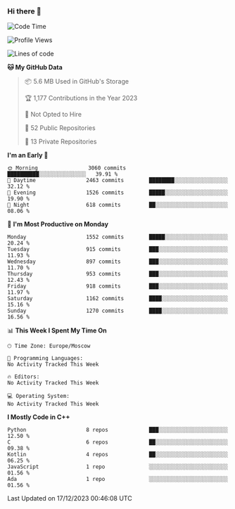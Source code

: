 ### Hi there 👋

<!--
**SemenMartynov/SemenMartynov** is a ✨ _special_ ✨ repository because its `README.md` (this file) appears on your GitHub profile.

Here are some ideas to get you started:

- 🔭 I’m currently working on ...
- 🌱 I’m currently learning ...
- 👯 I’m looking to collaborate on ...
- 🤔 I’m looking for help with ...
- 💬 Ask me about ...
- 📫 How to reach me: ...
- 😄 Pronouns: ...
- ⚡ Fun fact: ...
-->

<!--START_SECTION:waka-->
![Code Time](http://img.shields.io/badge/Code%20Time-0%20secs-blue)

![Profile Views](http://img.shields.io/badge/Profile%20Views-0-blue)

![Lines of code](https://img.shields.io/badge/From%20Hello%20World%20I%27ve%20Written-6.8%20million%20lines%20of%20code-blue)

**🐱 My GitHub Data** 

> 📦 5.6 MB Used in GitHub's Storage 
 > 
> 🏆 1,177 Contributions in the Year 2023
 > 
> 🚫 Not Opted to Hire
 > 
> 📜 52 Public Repositories 
 > 
> 🔑 13 Private Repositories 
 > 
**I'm an Early 🐤** 

```text
🌞 Morning                3060 commits        ██████████░░░░░░░░░░░░░░░   39.91 % 
🌆 Daytime                2463 commits        ████████░░░░░░░░░░░░░░░░░   32.12 % 
🌃 Evening                1526 commits        █████░░░░░░░░░░░░░░░░░░░░   19.90 % 
🌙 Night                  618 commits         ██░░░░░░░░░░░░░░░░░░░░░░░   08.06 % 
```
📅 **I'm Most Productive on Monday** 

```text
Monday                   1552 commits        █████░░░░░░░░░░░░░░░░░░░░   20.24 % 
Tuesday                  915 commits         ███░░░░░░░░░░░░░░░░░░░░░░   11.93 % 
Wednesday                897 commits         ███░░░░░░░░░░░░░░░░░░░░░░   11.70 % 
Thursday                 953 commits         ███░░░░░░░░░░░░░░░░░░░░░░   12.43 % 
Friday                   918 commits         ███░░░░░░░░░░░░░░░░░░░░░░   11.97 % 
Saturday                 1162 commits        ████░░░░░░░░░░░░░░░░░░░░░   15.16 % 
Sunday                   1270 commits        ████░░░░░░░░░░░░░░░░░░░░░   16.56 % 
```


📊 **This Week I Spent My Time On** 

```text
🕑︎ Time Zone: Europe/Moscow

💬 Programming Languages: 
No Activity Tracked This Week

🔥 Editors: 
No Activity Tracked This Week

💻 Operating System: 
No Activity Tracked This Week
```

**I Mostly Code in C++** 

```text
Python                   8 repos             ███░░░░░░░░░░░░░░░░░░░░░░   12.50 % 
C                        6 repos             ██░░░░░░░░░░░░░░░░░░░░░░░   09.38 % 
Kotlin                   4 repos             ██░░░░░░░░░░░░░░░░░░░░░░░   06.25 % 
JavaScript               1 repo              ░░░░░░░░░░░░░░░░░░░░░░░░░   01.56 % 
Ada                      1 repo              ░░░░░░░░░░░░░░░░░░░░░░░░░   01.56 % 
```




 Last Updated on 17/12/2023 00:46:08 UTC
<!--END_SECTION:waka-->